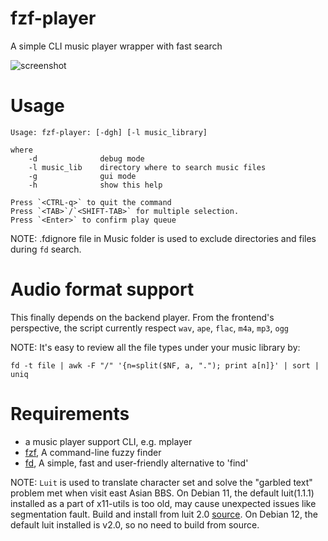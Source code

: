 # fzf-player
A simple CLI music player wrapper with fast search

![][1]

# Usage

    Usage: fzf-player: [-dgh] [-l music_library]

    where
        -d              debug mode
        -l music_lib    directory where to search music files
        -g              gui mode
        -h              show this help

    Press `<CTRL-q>` to quit the command
    Press `<TAB>`/`<SHIFT-TAB>` for multiple selection.
    Press `<Enter>` to confirm play queue

NOTE: .fdignore file in Music folder is used to exclude directories and
files during `fd` search.

# Audio format support

This finally depends on the backend player. From the frontend's perspective,
the script currently respect `wav`, `ape`, `flac`, `m4a`, `mp3`, `ogg`

NOTE:
It's easy to review all the file types under your music library by:

    fd -t file | awk -F "/" '{n=split($NF, a, "."); print a[n]}' | sort | uniq

# Requirements

- a music player support CLI, e.g. mplayer
- [fzf][2], A command-line fuzzy finder
- [fd][3], A simple, fast and user-friendly alternative to 'find'

NOTE:
`Luit` is used to translate character set and solve the "garbled text"
problem met when visit east Asian BBS. On Debian 11, the default luit(1.1.1)
installed as a part of x11-utils is too old, may cause unexpected issues
like segmentation fault. Build and install from luit 2.0 [source][1]. On
Debian 12, the default luit installed is v2.0, so no need to build from
source.

[1]: <Resources/fzf-player.gif> "screenshot"
[2]: <https://github.com/junegunn/fzf> "fzf"
[3]: <https://github.com/sharkdp/fd> "fd"


[//]: # (vim: tw=78:ts=8:sts=4:sw=4:noet:ft=markdown:norl:)
